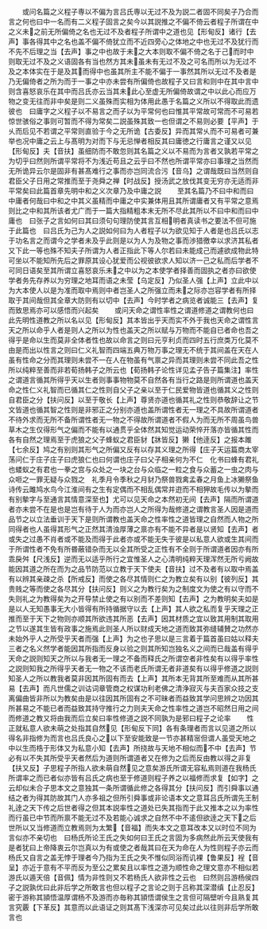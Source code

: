 <!-- { "loadSidebar": true } -->
　　或问名篇之义程子専以不偏为言吕氏専以无过不及为説二者固不同矣子乃合而言之何也曰中一名而有二义程子固言之矣今以其説推之不偏不倚云者程子所谓在中之义未之前无所偏倚之名也无过不及者程子所谓中之道也见【形甸反】诸行【去声】事各得其中之名也盖不偏不倚犹立而不近四旁心之体地之中也无过不及犹行而不先不后理之当【去声】事之中也故于未之大本则取不偏不倚之名于己而时中则取无过不及之义语固各有当也然方其未虽未有无过不及之可名而所以为无过不及之本体实在于是及其而得中也虽其所主不能不偏于一事然其所以无过不及者是乃无偏倚者之所为而于一事之中亦未尝有所偏倚也故程子又曰言和则中在其中言中则含喜怒哀乐在其中而吕氏亦云当其未此心至虚无所偏倚故谓之中以此心而应万物之变无往而非中矣是则二义虽殊而实相为体用此愚于名篇之义所以不得取此而遗彼也　曰庸字之义程子以不易言之而子以为平常何也曰惟其平常故可常而不可易若惊世骇俗之事则可暂而不得为常矣二説虽殊其致一也但谓之不易则必要【平声】于乆而后见不若谓之平常则直验于今之无所诡【古委反】异而其常乆而不可易者可兼举也况中庸之云上与髙明为对而下与无忌惮者相反其曰庸徳之行庸言之谨又以见【形甸反】夫【音扶】虽细防而不敢忽则其名篇之义以不易而为言者又孰若平常之为切乎曰然则所谓平常将不为浅近苟且之云乎曰不然也所谓平常亦曰事理之当然而无所诡异云尔是固非有甚髙难行之事而亦岂同流合污【音乌】之谓哉既曰当然则自君臣父子日用之常推而至于尧舜之禅【时战反】授汤武之放伐其变无穷亦无适而非平常矣曰此篇首章先明中和之义次章乃及中庸之説
　　至其名篇乃不曰中和而曰中庸者何哉曰中和之中其义虽精而中庸之中实兼体用且其所谓庸者又有平常之意焉则比之中和其所该者尤广而于一篇大指精粗本末无所不尽此其所以不曰中和而曰中庸也　曰张子之言如何曰其曰须句句理防使其言互相明者真读书之要法不但可施于此篇也　曰吕氏为己为人之説如何曰为人者程子以为欲见知于人者是也吕氏以志于功名言之而谓今之学者未及乎此则是以为人为及物之事而渉猎徼幸以求济其私者又下此一等也殊不知夫子所谓为人者正指此下等人尔若曰未能成己而遽欲成物此特可坐以不能知所先后之罪原其设心犹爱而公视彼欲求人知以济一己之私而后学者不可同日语矣至其所谓立喜怒哀乐未之中以为之本使学者择善而固执之者亦曰欲使学者务先存养以为穷理之地耳而语之未莹【乌定反】乃似圣人强【上声】立此中以为大本使人以是为准而取中焉则中者岂圣人之所强立而未之际亦岂容学者有所择取于其间哉但其全章大防则有以切中【去声】今时学者之病览者诚能三【去声】复而致思焉亦可以感悟而兴起矣
　　或问天命之谓性率性之谓道修道之谓教何也曰此先明性道教之所以名以见【形甸反】其本皆出乎天而实不外于我也天命之谓性言天之所以命乎人者是则人之所以为性也盖天之所以赋与万物而不能自已者命也吾之得乎是命以生而莫非全体者性也故以命言之则曰元亨利贞而四时五行庶类万化莫不由是而出以性言之则曰仁义礼智而四端五典万物万事之理无不统于其间盖在天在人虽有性命之分而其理则未尝不一在人在物虽有气禀之异而其理则未尝不同此吾之性所以纯粹至善而非若荀扬韩子之所云也【荀扬韩子论性详见孟子告子篇集注】率性之谓道言循其所得乎天以生者则事事物物莫不自然各有当行之路是则所谓道也盖天命之性仁义礼智而已循其仁之性则自父子之亲以至于仁民爱物皆道也循其义之性则自君臣之分【扶问反】以至于敬长【上声】尊贤亦道也循其礼之性则恭敬辞让之节文皆道也循其智之性则是非邪正之分别亦道也盖所谓性者无一理之不具故所谓道者不待外求而无所不备所谓性者无一物之不得故所谓道者不假人为而无所不周虽鸟兽草木之生仅得形气之偏而不能有以通贯乎全体然其知觉运动荣悴开落亦皆循其性而各有自然之理焉至于虎狼之父子蜂蚁之君臣豺【牀皆反】獭【他逹反】之报本雎【七余反】鸠之有别则其形气之所偏又反有以存其义理之所得【庄子天运篇商太宰荡问仁于庄子庄子曰虎狼仁也曰何谓也庄子曰父子相亲何为不仁　化书曰蜂有君礼也蝼蚁之有君也一拳之宫与众处之一块之台与众临之一粒之食与众蓄之一虫之肉与众咂之一罪无疑与众戮之　礼季月令季秋之月豺乃祭兽戮禽孟春之月鱼上冰獭祭鱼　诗传云雎鸠水鸟今江淮间有之生有定偶而不相乱偶常并逰而不相狎故毛传以为摰而有别摰字与至通言其情意深至也】尤可以见天命之本然初无间【去声】隔而所谓道者亦未尝不在是也是岂有待于人为而亦岂人之所得为哉修道之谓教言圣人因是道而品节之以立法垂训于天下是则所谓教也盖天命之性率性之道皆理之自然而人物之所同得者也人虽得其形气之正然其清浊厚薄之禀亦有不能不异者是以贤知【去声】者或失之过愚不肖者或不能及而得于此者亦或不能无失于彼是以私意人欲或生其间而于所谓性者不免有所昬蔽错杂而无以全其所受之正性有不全则于所谓道者因亦有所乖戾舛【尺浅反】逆而无以适乎所行之宜惟圣人之心清明纯粹天理浑然无所亏阙故能因其道之所在而为之品节防范以立教于天下使夫【音扶】过不及者有以取中焉盖有以辨其亲疎之杀【所戒反】而使之各尽其情则仁之为教立矣有以别【彼列反】其贵贱之等而使之各尽其分【扶问反】则义之为教行矣为之制度文为使之有以守而不失则礼之为教得矣为之开导禁止使之有以别而不差则知【去声】之为教明矣夫如是是以人无知愚事无大小皆得有所持循据守以去【上声】其人欲之私而复乎天理之正推而至于天下之物则亦顺其所欲违其所恶【去声】因其材质之宜以致其用制其取用之节以遂其生皆有政事之施焉此则圣人所以财成天地之道而致其弥缝辅賛之功然亦未始外乎人之所受乎天者而强【上声】为之也子思以是三言着于篇首虽曰姑以释夫三者之名义然学者能因其所指而反身以验之则其所知岂独名义之间而已哉盖有得乎天命之説则知天之所以与我者无一理之不备而释氏之所谓空者非性矣有以得乎率性之説则知我之所得乎天者无一物之不该而老氏所谓无者非道矣有以得乎修道之説则知圣人之所以教我者莫非因其所固有而去【上声】其所本无背其所至难而从其所甚易【去声】而凡世儒之训诂词章管商之权谋功利老佛之清浄寂灭与夫百家众技之支离偏曲皆非所以为教矣由是以往因其所固有之不可昧者而益致其学问思辨之功因其所甚易之不能已者而益致其持守推行之力则夫天命之性率性之道岂不昭然日用之间而修道之教又将由我而后立矣曰率性修道之説不同孰为是邪曰程子之论率
　　性正就私意人欲未萌之处指其自然见【形甸反下同】各有条理者而言以见道之所以得名非指修为而言也吕氏良心之以下至安能致是一节亦甚精宻但谓人虽受天地之中以生而梏于形体又为私意小知【去声】所挠故与天地不相似而不中【去声】节必有以不失其所受乎天者然后为道则所谓道者又在修为之后而反由教以得之非复【扶又反】子思程子所指人欲未萌自然见之意矣游氏所谓无容私焉则道在我杨氏所谓率之而已者似亦皆有吕氏之病也至于修道则程子养之以福修而求复【如字】之云却似未合子思本文之意独其一条所谓循此修之各得其分【扶问反】而引舜事以通结之者为得其防故其门人亦多祖之但所引舜事或非论语本文之意耳吕氏所谓先王制礼逹之天下传之后世者得之但其本説率性之道处已失其指而于此又推本之以为率性而行虽已中节而所禀不能无过不及若能心诚求之自然不中不逺但欲逹之天下之后世所以又当修道而立教焉则为太繁【音福】而失本文之意耳改本又以时位不同为言似亦不亲切也　曰杨氏所论王氏之失如何曰王氏之言固为多病然此所云天使我有是者犹曰上帝降衷云尔岂真以为有或使之者哉其曰在天为命在人为性则程子亦云而杨氏又自言之盖无悖于理者今乃指为王氏之失不惟似同浴而讥裸【鲁果反】裎【音呈】亦近于意有不平而反为至公之累矣且以率性之道为顺性命之理文意亦不相似若游氏以遁天倍【音佩】情为非性则又不若杨氏人欲非性之云也　曰然则吕游杨侯四子之説孰优曰此非后学之所敢言也但以程子之言论之则于吕称其深潜缜【止忍反】密于游称其頴悟温厚谓杨不及游而亦毎称其頴悟谓侯生之言但可隔壁听今且熟复其言究覈【下革反】其意而以此语证之则其髙下浅深亦可见矣过此以往则非后学所敢言也
